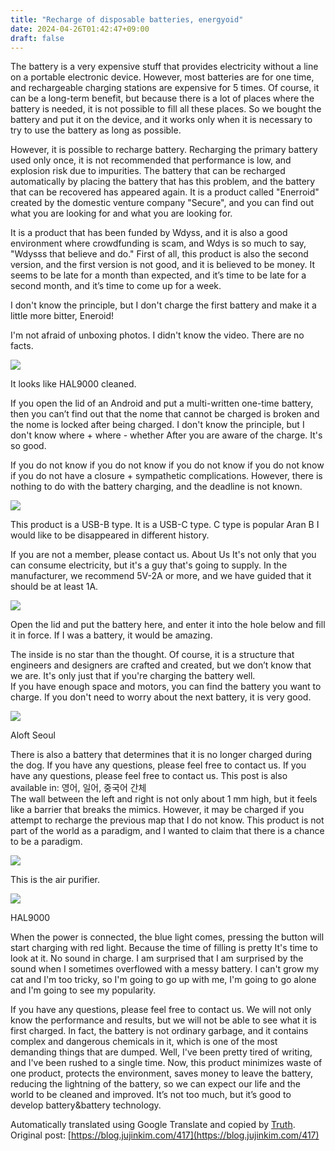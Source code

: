 ```yaml
---
title: "Recharge of disposable batteries, energyoid"
date: 2024-04-26T01:42:47+09:00
draft: false
---
```


The battery is a very expensive stuff that provides electricity without a line on a portable electronic device. However, most batteries are for one time, and rechargeable charging stations are expensive for 5 times. Of course, it can be a long-term benefit, but because there is a lot of places where the battery is needed, it is not possible to fill all these places. So we bought the battery and put it on the device, and it works only when it is necessary to try to use the battery as long as possible.

However, it is possible to recharge battery. Recharging the primary battery used only once, it is not recommended that performance is low, and explosion risk due to impurities. The battery that can be recharged automatically by placing the battery that has this problem, and the battery that can be recovered has appeared again. It is a product called "Enerroid" created by the domestic venture company "Secure", and you can find out what you are looking for and what you are looking for.

It is a product that has been funded by Wdyss, and it is also a good environment where crowdfunding is scam, and Wdys is so much to say, "Wdysss that believe and do." First of all, this product is also the second version, and the first version is not good, and it is believed to be money. It seems to be late for a month than expected, and it’s time to be late for a second month, and it’s time to come up for a week.

I don't know the principle, but I don't charge the first battery and make it a little more bitter, Eneroid!

I'm not afraid of unboxing photos. I didn't know the video. There are no facts.

![](https://blog.kakaocdn.net/dn/NhFjj/btqBZNrmutj/kmKMYV0FRHDtsg1BM6msdK/img.png)

It looks like HAL9000 cleaned.



If you open the lid of an Android and put a multi-written one-time battery, then you can’t find out that the nome that cannot be charged is broken and the nome is locked after being charged. I don't know the principle, but I don't know where + where - whether After you are aware of the charge. It's so good.

If you do not know if you do not know if you do not know if you do not know if you do not have a closure + sympathetic complications. However, there is nothing to do with the battery charging, and the deadline is not known.

![](https://blog.kakaocdn.net/dn/ejXUsN/btqB10332Bb/jZp7ZO65KBPgpwfktZTKp1/img.png)

This product is a USB-B type. It is a USB-C type. C type is popular Aran B I would like to be disappeared in different history.



If you are not a member, please contact us. About Us It's not only that you can consume electricity, but it's a guy that's going to supply. In the manufacturer, we recommend 5V-2A or more, and we have guided that it should be at least 1A.

![](https://blog.kakaocdn.net/dn/Kqv6d/btqB2HXhzE9/KW1kDzEylD3cT93YxjiTsk/img.png)

Open the lid and put the battery here, and enter it into the hole below and fill it in force. If I was a battery, it would be amazing.



The inside is no star than the thought. Of course, it is a structure that engineers and designers are crafted and created, but we don’t know that we are. It's only just that if you're charging the battery well.  
If you have enough space and motors, you can find the battery you want to charge. If you don't need to worry about the next battery, it is very good.

![](https://blog.kakaocdn.net/dn/IKXEt/btqB10weDb1/Q03mPlbe9K5oypcbl8Mwm1/img.png)

Aloft Seoul



There is also a battery that determines that it is no longer charged during the dog. If you have any questions, please feel free to contact us. If you have any questions, please feel free to contact us. This post is also available in: 영어, 일어, 중국어 간체   
The wall between the left and right is not only about 1 mm high, but it feels like a barrier that breaks the mimics. However, it may be charged if you attempt to recharge the previous map that I do not know. This product is not part of the world as a paradigm, and I wanted to claim that there is a chance to be a paradigm.

![](https://blog.kakaocdn.net/dn/AzxXU/btqBZNrmveM/TZrdKdmYEUXUPlM1SulfLk/img.png)

This is the air purifier.

![](https://blog.kakaocdn.net/dn/MinT5/btqB2uKEvAD/J7A3scKs6LiQehzpIkkvy1/img.png)

HAL9000



When the power is connected, the blue light comes, pressing the button will start charging with red light. Because the time of filling is pretty It's time to look at it. No sound in charge. I am surprised that I am surprised by the sound when I sometimes overflowed with a messy battery. I can't grow my cat and I'm too tricky, so I'm going to go up with me, I'm going to go alone and I'm going to see my popularity.

If you have any questions, please feel free to contact us. We will not only know the performance and results, but we will not be able to see what it is first charged. In fact, the battery is not ordinary garbage, and it contains complex and dangerous chemicals in it, which is one of the most demanding things that are dumped. Well, I've been pretty tired of writing, and I've been rushed to a single time. Now, this product minimizes waste of one product, protects the environment, saves money to leave the battery, reducing the lightning of the battery, so we can expect our life and the world to be cleaned and improved. It’s not too much, but it’s good to develop battery&battery technology.



Automatically translated using Google Translate and copied by [Truth](https://github.com/jujinkim/truth).
Original post: [https://blog.jujinkim.com/417](https://blog.jujinkim.com/417)
